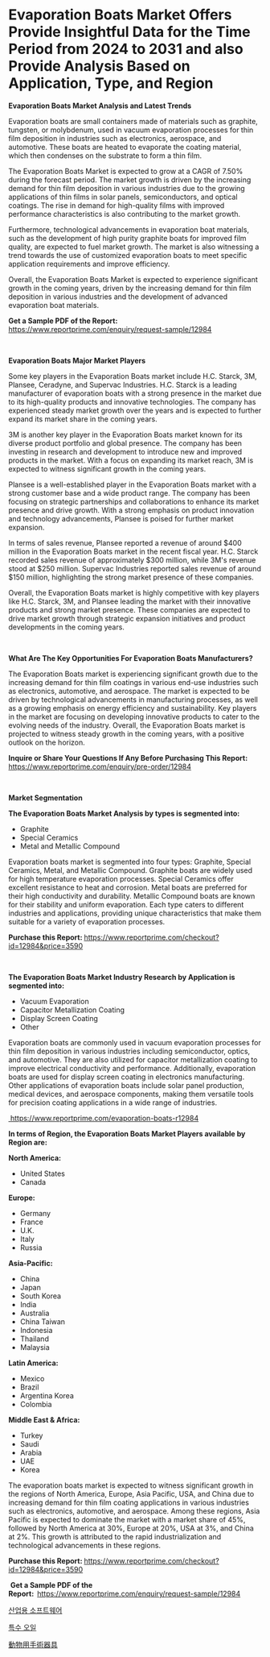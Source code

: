<p><h1>Evaporation Boats Market Offers Provide Insightful Data for the Time Period from 2024 to 2031 and also Provide Analysis Based on Application, Type, and Region</h1></p><p><strong>Evaporation Boats Market Analysis and Latest Trends</strong></p>
<p><p>Evaporation boats are small containers made of materials such as graphite, tungsten, or molybdenum, used in vacuum evaporation processes for thin film deposition in industries such as electronics, aerospace, and automotive. These boats are heated to evaporate the coating material, which then condenses on the substrate to form a thin film.</p><p>The Evaporation Boats Market is expected to grow at a CAGR of 7.50% during the forecast period. The market growth is driven by the increasing demand for thin film deposition in various industries due to the growing applications of thin films in solar panels, semiconductors, and optical coatings. The rise in demand for high-quality films with improved performance characteristics is also contributing to the market growth.</p><p>Furthermore, technological advancements in evaporation boat materials, such as the development of high purity graphite boats for improved film quality, are expected to fuel market growth. The market is also witnessing a trend towards the use of customized evaporation boats to meet specific application requirements and improve efficiency.</p><p>Overall, the Evaporation Boats Market is expected to experience significant growth in the coming years, driven by the increasing demand for thin film deposition in various industries and the development of advanced evaporation boat materials.</p></p>
<p><strong>Get a Sample PDF of the Report:&nbsp;</strong> <a href="https://www.reportprime.com/enquiry/request-sample/12984">https://www.reportprime.com/enquiry/request-sample/12984</a></p>
<p>&nbsp;</p>
<p><strong>Evaporation Boats Major Market Players</strong></p>
<p><p>Some key players in the Evaporation Boats market include H.C. Starck, 3M, Plansee, Ceradyne, and Supervac Industries. H.C. Starck is a leading manufacturer of evaporation boats with a strong presence in the market due to its high-quality products and innovative technologies. The company has experienced steady market growth over the years and is expected to further expand its market share in the coming years.</p><p>3M is another key player in the Evaporation Boats market known for its diverse product portfolio and global presence. The company has been investing in research and development to introduce new and improved products in the market. With a focus on expanding its market reach, 3M is expected to witness significant growth in the coming years.</p><p>Plansee is a well-established player in the Evaporation Boats market with a strong customer base and a wide product range. The company has been focusing on strategic partnerships and collaborations to enhance its market presence and drive growth. With a strong emphasis on product innovation and technology advancements, Plansee is poised for further market expansion.</p><p>In terms of sales revenue, Plansee reported a revenue of around $400 million in the Evaporation Boats market in the recent fiscal year. H.C. Starck recorded sales revenue of approximately $300 million, while 3M's revenue stood at $250 million. Supervac Industries reported sales revenue of around $150 million, highlighting the strong market presence of these companies.</p><p>Overall, the Evaporation Boats market is highly competitive with key players like H.C. Starck, 3M, and Plansee leading the market with their innovative products and strong market presence. These companies are expected to drive market growth through strategic expansion initiatives and product developments in the coming years.</p></p>
<p>&nbsp;</p>
<p><strong>What Are The Key Opportunities For Evaporation Boats Manufacturers?</strong></p>
<p><p>The Evaporation Boats market is experiencing significant growth due to the increasing demand for thin film coatings in various end-use industries such as electronics, automotive, and aerospace. The market is expected to be driven by technological advancements in manufacturing processes, as well as a growing emphasis on energy efficiency and sustainability. Key players in the market are focusing on developing innovative products to cater to the evolving needs of the industry. Overall, the Evaporation Boats market is projected to witness steady growth in the coming years, with a positive outlook on the horizon.</p></p>
<p><strong>Inquire or Share Your Questions If Any Before Purchasing This Report:</strong> <a href="https://www.reportprime.com/enquiry/pre-order/12984">https://www.reportprime.com/enquiry/pre-order/12984</a></p>
<p>&nbsp;</p>
<p><strong>Market Segmentation</strong></p>
<p><strong>The Evaporation Boats Market Analysis by types is segmented into:</strong></p>
<p><ul><li>Graphite</li><li>Special Ceramics</li><li>Metal and Metallic Compound</li></ul></p>
<p><p>Evaporation boats market is segmented into four types: Graphite, Special Ceramics, Metal, and Metallic Compound. Graphite boats are widely used for high temperature evaporation processes. Special Ceramics offer excellent resistance to heat and corrosion. Metal boats are preferred for their high conductivity and durability. Metallic Compound boats are known for their stability and uniform evaporation. Each type caters to different industries and applications, providing unique characteristics that make them suitable for a variety of evaporation processes.</p></p>
<p><strong>Purchase this Report:&nbsp;</strong><a href="https://www.reportprime.com/checkout?id=12984&price=3590">https://www.reportprime.com/checkout?id=12984&price=3590</a></p>
<p>&nbsp;</p>
<p><strong>The Evaporation Boats Market Industry Research by Application is segmented into:</strong></p>
<p><ul><li>Vacuum Evaporation</li><li>Capacitor Metallization Coating</li><li>Display Screen Coating</li><li>Other</li></ul></p>
<p><p>Evaporation boats are commonly used in vacuum evaporation processes for thin film deposition in various industries including semiconductor, optics, and automotive. They are also utilized for capacitor metallization coating to improve electrical conductivity and performance. Additionally, evaporation boats are used for display screen coating in electronics manufacturing. Other applications of evaporation boats include solar panel production, medical devices, and aerospace components, making them versatile tools for precision coating applications in a wide range of industries.</p></p>
<p><a href="https://www.reportprime.com/evaporation-boats-r12984">&nbsp;https://www.reportprime.com/evaporation-boats-r12984</a></p>
<p><strong>In terms of Region, the Evaporation Boats Market Players available by Region are:</strong></p>
<p>
    <p> <strong> North America: </strong>
        <ul>
            <li>United States</li>
            <li>Canada</li>
        </ul>
        </p> 
    <p> <strong> Europe: </strong>
        <ul>
            <li>Germany</li>
            <li>France</li>
            <li>U.K.</li>
            <li>Italy</li>
            <li>Russia</li>
        </ul>
        </p> 
    <p> <strong> Asia-Pacific: </strong>
        <ul>
            <li>China</li>
            <li>Japan</li>
            <li>South Korea</li>
            <li>India</li>
            <li>Australia</li>
            <li>China Taiwan</li>
            <li>Indonesia</li>
            <li>Thailand</li>
            <li>Malaysia</li>
        </ul>
        </p> 
    <p> <strong> Latin America: </strong>
        <ul>
            <li>Mexico</li>
            <li>Brazil</li>
            <li>Argentina Korea</li>
            <li>Colombia</li>
        </ul>
        </p> 
    <p> <strong> Middle East & Africa: </strong>
        <ul>
            <li>Turkey</li>
            <li>Saudi</li>
            <li>Arabia</li>
            <li>UAE</li>
            <li>Korea</li>
        </ul>
    </p>
    </p>
<p><p>The evaporation boats market is expected to witness significant growth in the regions of North America, Europe, Asia Pacific, USA, and China due to increasing demand for thin film coating applications in various industries such as electronics, automotive, and aerospace. Among these regions, Asia Pacific is expected to dominate the market with a market share of 45%, followed by North America at 30%, Europe at 20%, USA at 3%, and China at 2%. This growth is attributed to the rapid industrialization and technological advancements in these regions.</p></p>
<p><strong>Purchase this Report: </strong><a href="https://www.reportprime.com/checkout?id=12984&price=3590">https://www.reportprime.com/checkout?id=12984&price=3590</a></p>
<p>&nbsp;<strong>Get a Sample PDF of the Report:&nbsp;&nbsp;</strong><a href="https://www.reportprime.com/enquiry/request-sample/12984">https://www.reportprime.com/enquiry/request-sample/12984</a></p>
<p><strong></strong></p>
<p><p><a href="https://github.com/Elenrrera7685/Market-Research-Report-List-1/blob/main/438965319199.md">산업용 소프트웨어</a></p><p><a href="https://github.com/sammyUltyylrich9067856/Market-Research-Report-List-1/blob/main/357598919200.md">특수 오일</a></p><p><a href="https://github.com/ReyesKohler20231/Market-Research-Report-List-1/blob/main/762620220749.md">動物用手術器具</a></p></p>